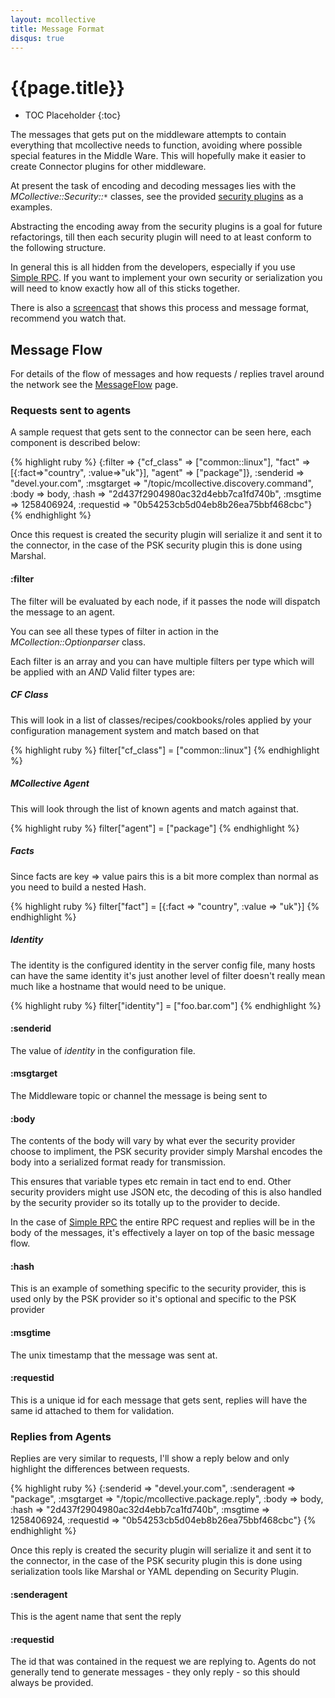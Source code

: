 ```yaml
---
layout: mcollective
title: Message Format
disqus: true
---
```

[SecurityPlugins]: http://github.com/mcollective/marionette-collective/tree/master/plugins/mcollective/security/
[SimpleRPCIntroduction]: /simplerpc/
[MessageFlow]: messageflow.html
[ScreenCast]: /introduction/screencasts.html#message_flow

# {{page.title}}

 * TOC Placeholder
 {:toc}

The messages that gets put on the middleware attempts to contain everything that mcollective needs to function, avoiding where possible special features in the Middle Ware.  This will hopefully make it easier to create Connector plugins for other middleware.

At present the task of encoding and decoding messages lies with the _MCollective::Security::`*`_ classes, see the provided [security plugins][SecurityPlugins] as a examples.

Abstracting the encoding away from the security plugins is a goal for future refactorings, till then each security plugin will need to at least conform to the following structure.

In general this is all hidden from the developers, especially if you use [Simple RPC][SimpleRPCIntroduction].  If you want to implement your own security or serialization you will need to know exactly how all of this sticks together.

There is also a [screencast][ScreenCast] that shows this process and message format, recommend you watch that.

## Message Flow
For details of the flow of messages and how requests / replies travel around the network see the [MessageFlow] page.

### Requests sent to agents
A sample request that gets sent to the connector can be seen here, each component is described below:

{% highlight ruby %}
{:filter    =>
  {"cf_class"      => ["common::linux"],
   "fact"          => [{:fact=>"country", :value=>"uk"}],
   "agent"         => ["package"]},
 :senderid  => "devel.your.com",
 :msgtarget => "/topic/mcollective.discovery.command",
 :body      => body,
 :hash      => "2d437f2904980ac32d4ebb7ca1fd740b",
 :msgtime   => 1258406924,
 :requestid => "0b54253cb5d04eb8b26ea75bbf468cbc"}
{% endhighlight %}

Once this request is created the security plugin will serialize it and sent it to the connector, in the case of the PSK security plugin this is done using Marshal.

#### :filter
The filter will be evaluated by each node, if it passes the node will dispatch the message to an agent.

You can see all these types of filter in action in the _MCollection::Optionparser_ class.

Each filter is an array and you can have multiple filters per type which will be applied with an _AND_
Valid filter types are:

##### CF Class

This will look in a list of classes/recipes/cookbooks/roles applied by your
configuration management system and match based on that

{% highlight ruby %}
filter["cf_class"] = ["common::linux"]
{% endhighlight %}

##### MCollective Agent

This will look through the list of known agents and match against that.

{% highlight ruby %}
filter["agent"] = ["package"]
{% endhighlight %}

##### Facts

Since facts are key => value pairs this is a bit more complex than normal as you need to build a nested Hash.

{% highlight ruby %}
filter["fact"] = [{:fact => "country", :value => "uk"}]
{% endhighlight %}

##### Identity

The identity is the configured identity in the server config file, many hosts can have the same identity it's just another level of filter doesn't really mean much like a hostname that would need to be unique.

{% highlight ruby %}
filter["identity"] = ["foo.bar.com"]
{% endhighlight %}

#### :senderid

The value of _identity_ in the configuration file.

#### :msgtarget

The Middleware topic or channel the message is being sent to

#### :body

The contents of the body will vary by what ever the security provider choose to impliment, the PSK security provider simply Marshal encodes the body into a serialized format ready for transmission.

This ensures that variable types etc remain in tact end to end.  Other security providers might use JSON etc, the decoding of this is also handled by the security provider so its totally up to the provider to decide.

In the case of [Simple RPC][SimpleRPCIntroduction] the entire RPC request and replies will be in the body of the messages, it's effectively a layer on top of the basic message flow.

#### :hash

This is an example of something specific to the security provider, this is used only by the PSK provider so it's optional and specific to the PSK provider

#### :msgtime

The unix timestamp that the message was sent at.

#### :requestid

This is a unique id for each message that gets sent, replies will have the same id attached to them for validation.

### Replies from Agents
Replies are very similar to requests, I'll show a reply below and only highlight the differences between requests.

{% highlight ruby %}
{:senderid    => "devel.your.com",
 :senderagent => "package",
 :msgtarget   => "/topic/mcollective.package.reply",
 :body        => body,
 :hash        => "2d437f2904980ac32d4ebb7ca1fd740b",
 :msgtime     => 1258406924,
 :requestid   => "0b54253cb5d04eb8b26ea75bbf468cbc"}
{% endhighlight %}

Once this reply is created the security plugin will serialize it and sent it to the connector, in the case of the PSK security plugin this is done using serialization tools like Marshal or YAML depending on Security Plugin.

#### :senderagent
This is the agent name that sent the reply

#### :requestid
The id that was contained in the request we are replying to.  Agents do not generally tend to generate messages - they only reply - so this should always be provided.
